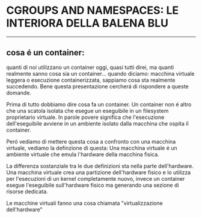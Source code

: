 # CGROUPS AND NAMESPACES: LE INTERIORA DELLA BALENA BLU
---
## cosa é un container:
quanti di noi utilizzano un container oggi, quasi tutti direi, ma quanti realmente sanno cosa sia un container... quando diciamo: macchina virtuale leggera o esecuzione containerizzata, sappiamo cosa sta realmente succedendo.
Bene questa presentazione cercherá di rispondere a queste domande.

Prima di tutto dobbiamo dire cosa fa un container.
Un container non é altro che una scatola isolata che esegue un eseguibile in un filesystem proprietario virtuale.
In parole povere significa che l'esecuzione dell'eseguibile avviene in un ambiente isolato dalla macchina che ospita il container.

Peró vediamo di mettere questa cosa a confronto con una macchina virtuale, vediamo la definzione di questa:
Una macchina virtuale é un ambiente virtuale che emula l'hardware della macchina fisica.

La differenza sostanziale tra le due definizioni sta nella parte dell'hardware.
Una macchina virtuale crea una partizione dell'hardware fisico e lo utilizza per l'esecuzioni di un kernel completamente nuovo, invece un container esegue l'eseguibile sull'hardware fisico ma generando una sezione di risorse dedicata.

Le macchine virtuali fanno una cosa chiamata "virtualizzazione dell'hardware" 


